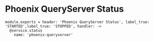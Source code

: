 
# Phoenix QueryServer Status

    module.exports = header: 'Phoenix QueryServer Status', label_true: 'STARTED',label_true: 'STOPPED', handler: ->
      @service.status
        name: 'phoenix-queryserver'
